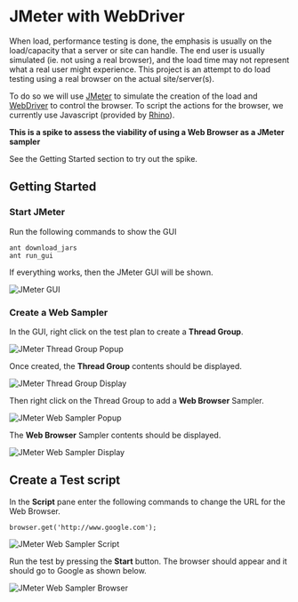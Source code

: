 JMeter with WebDriver
=====================

When load, performance testing is done, the emphasis is usually on the load/capacity that a server or site can handle.  The end user is usually simulated (ie. not using a real browser), and the load time may not represent what a real user might experience.  This project is an attempt to do load testing using a real browser on the actual site/server(s).

To do so we will use [JMeter](http://jmeter.apache.org) to simulate the creation of the load and [WebDriver](http://seleniumhq.org) to control the browser.  To script the actions for the browser, we currently use Javascript (provided by [Rhino](http://www.mozilla.org/rhino/)).  

**This is a spike to assess the viability of using a Web Browser as a JMeter sampler**

See the Getting Started section to try out the spike.

Getting Started
---------------

### Start JMeter
Run the following commands to show the GUI

    ant download_jars
    ant run_gui

If everything works, then the JMeter GUI will be shown.

![JMeter GUI](https://github.com/cplim/JMeter/raw/master/gh-docs/images/JMeter.png)

### Create a Web Sampler
In the GUI, right click on the test plan to create a **Thread Group**.

![JMeter Thread Group Popup](https://github.com/cplim/JMeter/raw/master/gh-docs/images/JMeter-thread-group-popup.png)

Once created, the **Thread Group** contents should be displayed.

![JMeter Thread Group Display](https://github.com/cplim/JMeter/raw/master/gh-docs/images/JMeter-thread-group.png)

Then right click on the Thread Group to add a **Web Browser** Sampler.

![JMeter Web Sampler Popup](https://github.com/cplim/JMeter/raw/master/gh-docs/images/JMeter-web-sampler-popup.png)

The **Web Browser** Sampler contents should be displayed.

![JMeter Web Sampler Display](https://github.com/cplim/JMeter/raw/master/gh-docs/images/JMeter-web-sampler.png)

## Create a Test script
In the **Script** pane enter the following commands to change the URL for the Web Browser.

    browser.get('http://www.google.com');

![JMeter Web Sampler Script](https://github.com/cplim/JMeter/raw/master/gh-docs/images/JMeter-web-sampler-script.png)

Run the test by pressing the **Start** button.  The browser should appear and it should go to Google as shown below.

![JMeter Web Sampler Browser](https://github.com/cplim/JMeter/raw/master/gh-docs/images/JMeter-web-sampler-browser.png)
